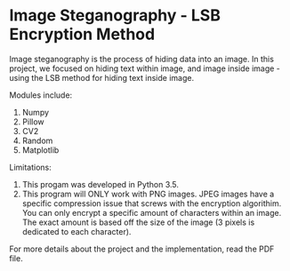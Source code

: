 # Image Steganography - LSB Encryption Method

Image steganography is the process of hiding data into an image.
In this project, we focused on hiding text within image, and image inside image - using the LSB method for hiding text inside image.

Modules include:
1. Numpy
2. Pillow
3. CV2
4. Random
5. Matplotlib

Limitations:
1. This progam was developed in Python 3.5.
2. This program will ONLY work with PNG images. JPEG images have a specific compression issue that screws with the encryption algorithim.
You can only encrypt a specific amount of characters within an image. The exact amount is based off the size of the image (3 pixels is dedicated to each character).

For more details about the project and the implementation, read the PDF file.
